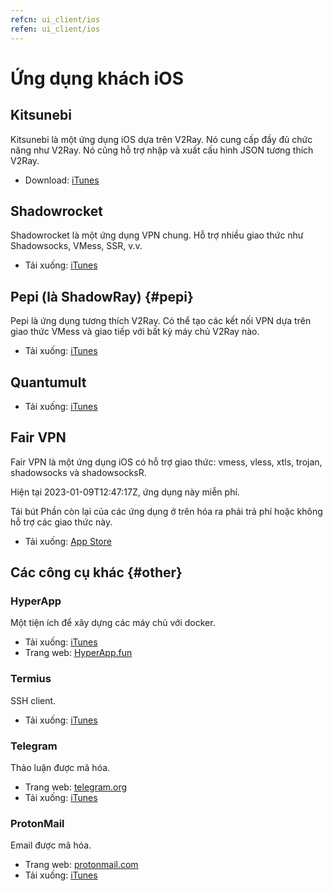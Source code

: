 ```yaml
---
refcn: ui_client/ios
refen: ui_client/ios
---
```

# Ứng dụng khách iOS

## Kitsunebi

Kitsunebi là một ứng dụng iOS dựa trên V2Ray. Nó cung cấp đầy đủ chức năng như V2Ray. Nó cũng hỗ trợ nhập và xuất cấu hình JSON tương thích V2Ray.

* Download: [iTunes](https://itunes.apple.com/us/app/kitsunebi-proxy-utility/id1446584073?mt=8)

## Shadowrocket

Shadowrocket là một ứng dụng VPN chung. Hỗ trợ nhiều giao thức như Shadowsocks, VMess, SSR, v.v.

* Tải xuống: [iTunes](https://www.v2ray.com/itunes/us/shadowrocket/id932747118/)

## Pepi (là ShadowRay) {#pepi}

Pepi là ứng dụng tương thích V2Ray. Có thể tạo các kết nối VPN dựa trên giao thức VMess và giao tiếp với bất kỳ máy chủ V2Ray nào.

* Tải xuống: [iTunes](https://www.v2ray.com/itunes/us/pepi/id1283082051/)

## Quantumult

* Tải xuống: [iTunes](https://www.v2ray.com/itunes/us/quantumult/id1252015438/)


## Fair VPN

Fair VPN là một ứng dụng iOS có hỗ trợ giao thức: vmess, vless, xtls, trojan, shadowsocks và shadowsocksR.

Hiện tại 2023-01-09T12:47:17Z, ứng dụng này miễn phí.

Tái bút Phần còn lại của các ứng dụng ở trên hóa ra phải trả phí hoặc không hỗ trợ các giao thức này.

* Tải xuống: [App Store](https://apps.apple.com/us/app/fair-vpn/id1533873488?platform=iphone)

## Các công cụ khác {#other}

### HyperApp

Một tiện ích để xây dựng các máy chủ với docker.

* Tải xuống: [iTunes](https://www.v2ray.com/itunes/us/hyperapp/id1179750280/)
* Trang web: [HyperApp.fun](https://www.hyperapp.fun/)

### Termius

SSH client.

* Tải xuống: [iTunes](https://www.v2ray.com/itunes/us/termius/id549039908/)

### Telegram

Thảo luận được mã hóa.

* Trang web: [telegram.org](https://telegram.org/)
* Tải xuống: [iTunes](https://www.v2ray.com/itunes/us/telegram-messenger/id686449807/)

### ProtonMail

Email được mã hóa.

* Trang web: [protonmail.com](https://protonmail.com/)
* Tải xuống: [iTunes](https://www.v2ray.com/itunes/us/protonmail-encrypted-email/id979659905/)